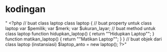 # kodingan
" &lt;?php // buat class laptop class laptop {       // buat property untuk class laptop    var $pemilik;    var $merk;    var $ukuran_layar;       // buat method untuk class laptop    function hidupkan_laptop() {      return ""Hidupkan Laptop"";    }    function matikan_laptop() {      return ""Matikan Laptop"";    } }    // buat objek dari class laptop (instansiasi) $laptop_anto = new laptop(); ?>"
